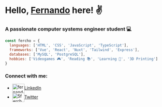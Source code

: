 # Hello, [Fernando](https://fercho-portfolio.netlify.app/) here! ✌ 
### A passionate computer systems engineer student 💻

```js
const fercho = {
  languages: ['HTML', 'CSS', 'JavaScript', 'TypeScript'],
  frameworks: ['Vue', 'React', 'Nuxt', 'Tailwind', 'Express'],
  databases: ['MySQL', 'PostgreSQL'],
  hobbies: ['Videogames 🎮', 'Reading 📚', 'Learning 🧠', '3D Printing'],
}
```

### Connect with me:
- <a href="https://linkedin.com/in/fernandomorenomoran" target="blank"><img align="center" src="https://raw.githubusercontent.com/rahuldkjain/github-profile-readme-generator/master/src/images/icons/Social/linked-in-alt.svg" alt="fernandomorenomoran" height="30" width="40" />LinkedIn</a>
- <a href="https://twitter.com/5fercho5" target="blank"><img align="center" src="https://raw.githubusercontent.com/rahuldkjain/github-profile-readme-generator/master/src/images/icons/Social/twitter.svg" alt="5fercho5" height="30" width="40" />Twitter</a>
